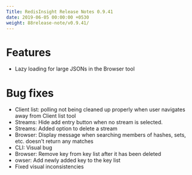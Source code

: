 ```yaml
---
Title: RedisInsight Release Notes 0.9.41 
date: 2019-06-05 00:00:00 +0530
weight: 88release-note/v0.9.41/
---
```


# Features
- Lazy loading for large JSONs in the Browser tool

# Bug fixes
- Client list: polling not being cleaned up properly when user navigates away from Client list tool
- Streams: Hide add entry button when no stream is selected.
- Streams: Added option to delete a stream
- Browser: Display message when searching members of hashes, sets, etc. doesn't return any matches
- CLI: Visual bug 
- Browser: Remove key from key list after it has been deleted
- owser: Add newly added key to the key list
- Fixed visual inconsistencies
